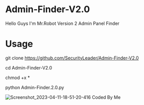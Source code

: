 # Admin-Finder-V2.0

Hello Guys  I'm Mr.Robot 
Version 2 Admin Panel Finder 

# Usage 

git clone https://github.com/SecurityLeader/Admin-Finder-V2.0

cd Admin-Finder-V2.0 

chmod +x *

python Admin-Finder.2.0.py 

![Screenshot_2023-04-11-18-51-20-416](https://user-images.githubusercontent.com/128728937/231210750-bb228b3f-a826-40a6-b7d3-cc0fa3206f56.jpeg)
Coded By Me



